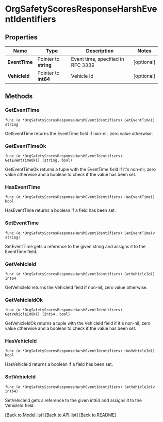 # OrgSafetyScoresResponseHarshEventIdentifiers

## Properties

Name | Type | Description | Notes
------------ | ------------- | ------------- | -------------
**EventTime** | Pointer to **string** | Event time, specified in RFC 3339 | [optional] 
**VehicleId** | Pointer to **int64** | Vehicle Id | [optional] 

## Methods

### GetEventTime

`func (o *OrgSafetyScoresResponseHarshEventIdentifiers) GetEventTime() string`

GetEventTime returns the EventTime field if non-nil, zero value otherwise.

### GetEventTimeOk

`func (o *OrgSafetyScoresResponseHarshEventIdentifiers) GetEventTimeOk() (string, bool)`

GetEventTimeOk returns a tuple with the EventTime field if it's non-nil, zero value otherwise
and a boolean to check if the value has been set.

### HasEventTime

`func (o *OrgSafetyScoresResponseHarshEventIdentifiers) HasEventTime() bool`

HasEventTime returns a boolean if a field has been set.

### SetEventTime

`func (o *OrgSafetyScoresResponseHarshEventIdentifiers) SetEventTime(v string)`

SetEventTime gets a reference to the given string and assigns it to the EventTime field.

### GetVehicleId

`func (o *OrgSafetyScoresResponseHarshEventIdentifiers) GetVehicleId() int64`

GetVehicleId returns the VehicleId field if non-nil, zero value otherwise.

### GetVehicleIdOk

`func (o *OrgSafetyScoresResponseHarshEventIdentifiers) GetVehicleIdOk() (int64, bool)`

GetVehicleIdOk returns a tuple with the VehicleId field if it's non-nil, zero value otherwise
and a boolean to check if the value has been set.

### HasVehicleId

`func (o *OrgSafetyScoresResponseHarshEventIdentifiers) HasVehicleId() bool`

HasVehicleId returns a boolean if a field has been set.

### SetVehicleId

`func (o *OrgSafetyScoresResponseHarshEventIdentifiers) SetVehicleId(v int64)`

SetVehicleId gets a reference to the given int64 and assigns it to the VehicleId field.


[[Back to Model list]](../README.md#documentation-for-models) [[Back to API list]](../README.md#documentation-for-api-endpoints) [[Back to README]](../README.md)


